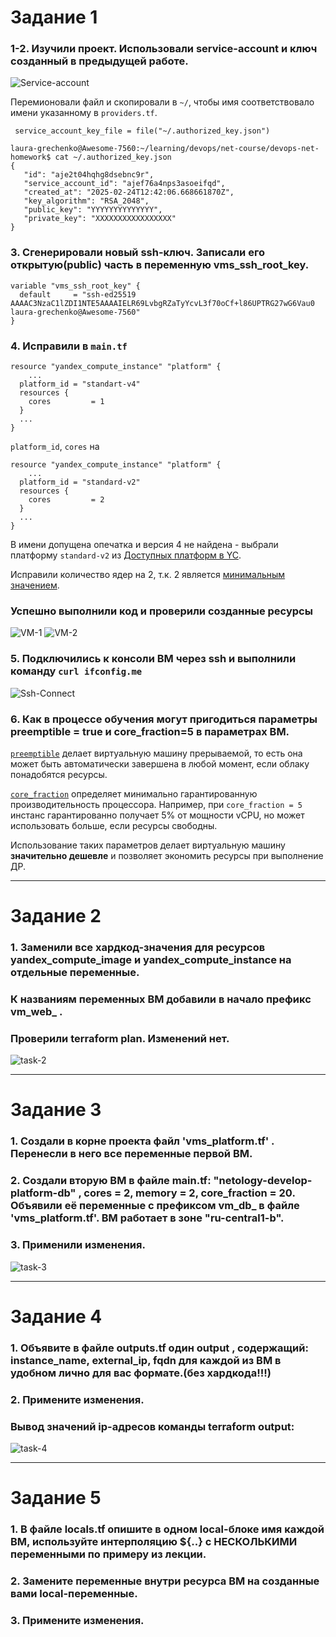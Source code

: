 # Задание 1
### 1-2. Изучили проект. Использовали service-account и ключ созданный в предыдущей работе.
![Service-account](./screenshots/image.png)

Перемионовали файл и скопировали в `~/`, чтобы имя соответствовало имени указанному в `providers.tf`.
```
 service_account_key_file = file("~/.authorized_key.json")
```

```
laura-grechenko@Awesome-7560:~/learning/devops/net-course/devops-net-homework$ cat ~/.authorized_key.json 
{
   "id": "aje2t04hqhg8dsebnc9r",
   "service_account_id": "ajef76a4nps3asoeifqd",
   "created_at": "2025-02-24T12:42:06.668661870Z",
   "key_algorithm": "RSA_2048",
   "public_key": "YYYYYYYYYYYYYY",
   "private_key": "XXXXXXXXXXXXXXXXX"
}
```

### 3. Сгенерировали новый ssh-ключ. Записали его открытую(public) часть в переменную vms_ssh_root_key.
```
variable "vms_ssh_root_key" {
  default     = "ssh-ed25519 AAAAC3NzaC1lZDI1NTE5AAAAIELR69LvbgRZaTyYcvL3f70oCf+l86UPTRG27wG6Vau0 laura-grechenko@Awesome-7560"
}
```

### 4. Исправили в `main.tf`
```
resource "yandex_compute_instance" "platform" {
    ...
  platform_id = "standart-v4"
  resources {
    cores         = 1
  }
  ...
}
```

`platform_id`, `cores` на 

```
resource "yandex_compute_instance" "platform" {
    ...
  platform_id = "standard-v2"
  resources {
    cores         = 2
  }
  ...
}
```
В имени допущена опечатка и версия 4 не найдена - выбрали платформу `standard-v2` из [Доступных платформ в YC](https://yandex.cloud/en/docs/compute/concepts/vm-platforms).

Исправили количество ядер на 2, т.к. 2 является [минимальным значением](https://yandex.cloud/en/docs/compute/concepts/performance-levels).

### Успешно выполнили код и проверили созданные ресурсы
![VM-1](./screenshots/image-1.png)
![VM-2](./screenshots/image-2.png)

### 5. Подключились к консоли ВМ через ssh и выполнили команду `curl ifconfig.me`
![Ssh-Connect](./screenshots/image-3.png)

### 6. Как в процессе обучения могут пригодиться параметры preemptible = true и core_fraction=5 в параметрах ВМ.

[`preemptible`](https://registry.terraform.io/providers/yandex-cloud/yandex/latest/docs/resources/compute_instance#preemptible-1) делает виртуальную машину прерываемой, то есть она может быть автоматически завершена в любой момент, если облаку понадобятся ресурсы.


[`core_fraction`](https://registry.terraform.io/providers/yandex-cloud/yandex/latest/docs/resources/compute_instance#core_fraction-1) определяет минимально гарантированную производительность процессора. Например, при `core_fraction = 5` инстанс гарантированно получает 5% от мощности vCPU, но может использовать больше, если ресурсы свободны.

 Использование таких параметров делает виртуальную машину **значительно дешевле** и позволяет экономить ресурсы при выполнение ДР.


----------------------------


# Задание 2
### 1. Заменили все хардкод-значения для ресурсов yandex_compute_image и yandex_compute_instance на отдельные переменные. 
### К названиям переменных ВМ добавили в начало префикс vm_web_ .
### Проверили terraform plan. Изменений нет.
![task-2](./screenshots/image-4.png)


----------------------------


# Задание 3
### 1. Создали в корне проекта файл 'vms_platform.tf' . Перенесли в него все переменные первой ВМ.
### 2. Создали вторую ВМ в файле main.tf: "netology-develop-platform-db" , cores  = 2, memory = 2, core_fraction = 20. Объявили её переменные с префиксом vm_db_ в файле 'vms_platform.tf'. ВМ работает в зоне "ru-central1-b".
### 3. Применили изменения.
![task-3](./screenshots/image-6.png)


----------------------------


# Задание 4

### 1. Объявите в файле outputs.tf один output , содержащий: instance_name, external_ip, fqdn для каждой из ВМ в удобном лично для вас формате.(без хардкода!!!)
### 2. Примените изменения.
### Вывод значений ip-адресов команды terraform output:
![task-4](./screenshots/image-5.png)

----------------------------


# Задание 5

### 1. В файле locals.tf опишите в одном local-блоке имя каждой ВМ, используйте интерполяцию ${..} с НЕСКОЛЬКИМИ переменными по примеру из лекции.
### 2. Замените переменные внутри ресурса ВМ на созданные вами local-переменные.
### 3. Примените изменения.